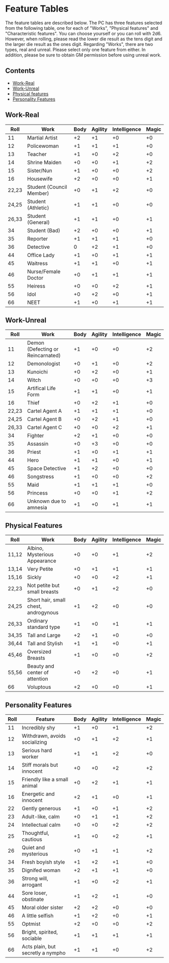 # Feature Tables

The feature tables are described below. The PC has three features selected from the following table, one for each of "Works", "Physical features" and "Characteristic features". You can choose yourself or you can roll with 2d6. However, when rolling, please read the lower die result as the tens digit and the larger die result as the ones digit. Regarding "Works", there are two types, real and unreal. Please select only one feature from either. In addition, please be sure to obtain GM permission before using unreal work.

## Contents
- [Work-Real](https://github.com/Atmo26/crisisheroine/blob/master/Feature%20Tables.md#work-real)
- [Work-Unreal](https://github.com/Atmo26/crisisheroine/blob/master/Feature%20Tables.md#work-unreal)
- [Physical features](https://github.com/Atmo26/crisisheroine/blob/master/Feature%20Tables.md#physical-features)
- [Personality Features](https://github.com/Atmo26/crisisheroine/blob/master/Feature%20Tables.md#personality-features)

## Work-Real
| Roll | Work | Body | Agility | Intelligence | Magic |
| - | - | - | - | - | - | 
| 11 | Martial Artist | +2 | +1 | +0 | +0 | 
| 12 | Policewoman | +1 | +1 | +1 | +0 | 
| 13 | Teacher | +1 | +0 | +2 | +0 | 
| 14 | Shrine Maiden | +0 | +0 | +1 | +2 | 
| 15 | Sister/Nun | +1 | +0 | +0 | +2 | 
| 16 | Housewife | +2 | +0 | +0 | +1 | 
| 22,23 | Student (Council Member) | +0 | +1 | +2 | +0 | 
| 24,25 | Student (Athletic) | +1 | +1 | +0 | +0 | 
| 26,33 | Student (General) | +1 | +1 | +0 | +1 | 
| 34 | Student (Bad) | +2 | +0 | +0 | +1 | 
| 35 | Reporter | +1 | +1 | +1 | +0 | 
| 36 | Detective | 0 | +2 | +1 | +0 | 
| 44 | Office Lady | +1 | +0 | +1 | +1 | 
| 45 | Waitress | +1 | +1 | +0 | +1 | 
| 46 | Nurse/Female Doctor | +0 | +1 | +1 | +1 | 
| 55 | Heiress | +0 | +0 | +2 | +1 | 
| 56 | Idol | +0 | +2 | +0 | +1 | 
| 66 | NEET | +1 | +0 | +1 | +1 | 

## Work-Unreal
| Roll | Work | Body | Agility | Intelligence | Magic |
| - | - | - | - | - | - | 
| 11 | Demon (Defecting or Reincarnated) | +1 | +0 | +0 | +2 | 
| 12 | Demonologist | +0 | +1 | +0 | +2 | 
| 13 | Kunoichi | +0 | +2 | +0 | +1 | 
| 14 | Witch | +0 | +0 | +0 | +3 | 
| 15 | Artifical Life Form | +1 | +1 | +0 | +1 | 
| 16 | Thief | +0 | +2 | +1 | +0 | 
| 22,23 | Cartel Agent A | +1 | +1 | +1 | +0 | 
| 24,25 | Cartel Agent B | +0 | +2 | +1 | +0 | 
| 26,33 | Cartel Agent C | +0 | +0 | +2 | +1 | 
| 34 | Fighter | +2 | +1 | +0 | +0 | 
| 35 | Assassin | +0 | +3 | +0 | +0 | 
| 36 | Priest | +1 | +0 | +1 | +1 | 
| 44 | Hero | +1 | +1 | +0 | +1 | 
| 45 | Space Detective | +1| +2 | +0 | +0 | 
| 46 | Songstress | +1 | +0 | +0 | +2 | 
| 55 | Maid | +1 | +1 | +1 | +0 | 
| 56 | Princess | +0 | +0 | +1 | +2 | 
| 66 | Unknown due to amnesia | +1 | +0 | +1 | +1 | 

## Physical Features
| Roll | Work | Body | Agility | Intelligence | Magic |
| - | - | - | - | - | - | 
| 11,12 | Albino, Mysterious Appearance | +0 | +0 | +1 | +2 | 
| 13,14 | Very Petite | +0 | +1 | +1 | +1 | 
| 15,16 | Sickly | +0 | +0 | +2 | +1 | 
| 22,23 | Not petite but small breasts | +0 | +1 | +2 | +0 | 
| 24,25 | Short hair, small chest, androgynous | +1 | +2 | +0 | +0 | 
| 26,33 | Ordinary standard type | +1 | +0 | +1 | +1 | 
| 34,35 | Tall and Large | +2 | +1 | +0 | +0 | 
| 36,44 | Tall and Stylish | +1 | +1 | +0 | +1 | 
| 45,46 | Oversized Breasts | +1 | +0 | +0 | +2 | 
| 55,56 | Beauty and center of attention | +0 | +2 | +0 | +1 | 
| 66 | Voluptous | +2 | +0 | +0 | +1 | 

## Personality Features
| Roll | Feature | Body | Agility | Intelligence | Magic |
| - | - | - | - | - | - | 
| 11 | Incredibly shy | +1 | +0 | +1 | +2 | 
| 12 | Withdrawn, avoids socializing | +0 | +1 | +2 | +1 | 
| 13 | Serious hard worker | +1 | +1 | +2 | +0 | 
| 14 | Stiff morals but innocent | +0 | +0 | +2 | +2 | 
| 15 | Friendly like a small animal | +0 | +2 | +1 | +1 | 
| 16 | Energetic and innocent | +2 | +1 | +0 | +1 | 
| 22 | Gently generous | +1 | +0 | +1 | +2 | 
| 23 | Adult-like, calm | +0 | +1 | +1 | +2 | 
| 24 | Intellectual calm | +0 | +0 | +2 | +2 | 
| 25 | Thoughtful, cautious | +1 | +0 | +2 | +1 | 
| 26 | Quiet and mysterious | +0 | +1 | +1 | +2 | 
| 34 | Fresh boyish style | +1 | +2 | +1 | +0 | 
| 35 | Dignifed woman | +2 | +1 | +1 | +0 | 
| 36 | Strong will, arrogant | +1 | +0 | +2 | +1 | 
| 44 | Sore loser, obstinate | +1 | +2 | +1 | +0 | 
| 45 | Moral older sister | +2 | +2 | +0 | +0 | 
| 46 | A little selfish | +1 | +2 | +0 | +1 | 
| 55 | Optmist | +2 | +0 | +0 | +2 | 
| 56 | Bright, spirited, sociable | +1 | +1 | +1 | +1 | 
| 66 | Acts plain, but secretly a nympho | +1 | +1 | +0 | +2 | 
